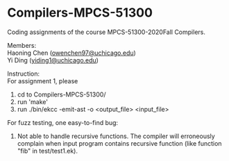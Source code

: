 # Compilers-MPCS-51300
Coding assignments of the course MPCS-51300-2020Fall Compilers. 

Members:  
Haoning Chen (owenchen97@uchicago.edu)  
Yi Ding (yiding1@uchicago.edu)  


Instruction:  
For assignment 1, please 
1. cd to Compilers-MPCS-51300/ 
2. run 'make'
3. run ./bin/ekcc -emit-ast -o <output_file> <input_file>


For fuzz testing, one easy-to-find bug:  
1. Not able to handle recursive functions. The compiler will erroneously complain when input program contains recursive function (like function "fib" in test/test1.ek).  
